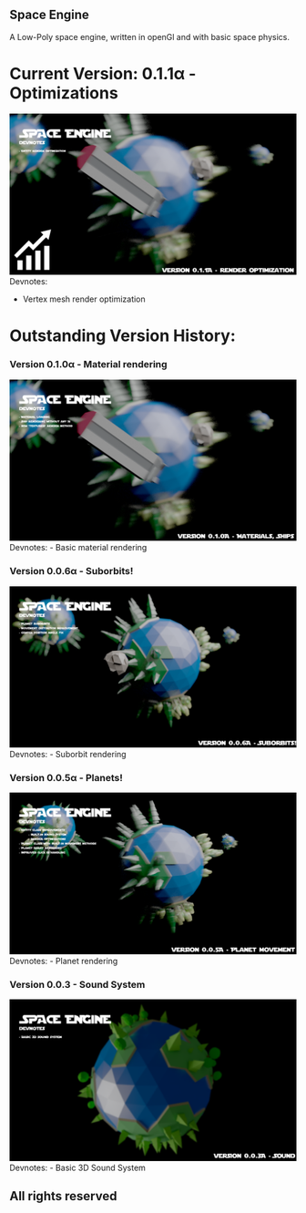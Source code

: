 Space Engine
----
A Low-Poly space engine, written in openGl and with basic space physics.

Current Version: 0.1.1α - Optimizations
===
![Version 0.1.1](https://github.com/Mormota/Space-Engine/blob/master/devnotes-optimizing_-_v0.1.1A.png?raw=true)
Devnotes:
 - Vertex mesh render optimization

Outstanding Version History:
====
### Version 0.1.0α - Material rendering
![Version 0.1.0](https://raw.githubusercontent.com/Mormota/Space-Engine/master/devnotes-material%20-%20v0.1.0A.png)
Devnotes:
	- Basic material rendering

### Version 0.0.6α - Suborbits!
![Version 0.0.6](https://github.com/Mormota/Space-Engine/blob/master/devnotes-suborbirs%20-%20v0.0.6A.png?raw=true)
Devnotes:
	- Suborbit rendering

### Version 0.0.5α - Planets!
![Version 0.05](https://github.com/Mormota/Space-Engine/blob/master/devnotes-planets%20-%20v0.0.5A.png?raw=true)
Devnotes:
	- Planet rendering

### Version 0.0.3 - Sound System
![Version 0.0.3](https://github.com/Mormota/Space-Engine/blob/master/devnotes-soundSystem%20-%20v0.0.3A.png?raw=true)
Devnotes:
	- Basic 3D Sound System

## All rights reserved
